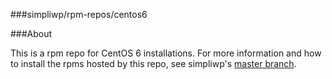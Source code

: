 ###simpliwp/rpm-repos/centos6

###About


This is a rpm repo for CentOS 6 installations. For more information and how to install the rpms hosted by this repo, see simpliwp's [master branch](https://github.com/simpliwp/rpm-repos/blob/master/README.md).